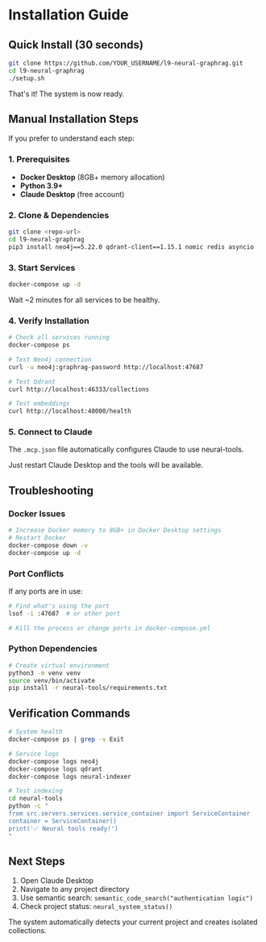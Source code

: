 # Installation Guide

## Quick Install (30 seconds)

```bash
git clone https://github.com/YOUR_USERNAME/l9-neural-graphrag.git
cd l9-neural-graphrag
./setup.sh
```

That's it! The system is now ready.

## Manual Installation Steps

If you prefer to understand each step:

### 1. Prerequisites

- **Docker Desktop** (8GB+ memory allocation)
- **Python 3.9+**
- **Claude Desktop** (free account)

### 2. Clone & Dependencies

```bash
git clone <repo-url>
cd l9-neural-graphrag
pip3 install neo4j==5.22.0 qdrant-client==1.15.1 nomic redis asyncio
```

### 3. Start Services

```bash
docker-compose up -d
```

Wait ~2 minutes for all services to be healthy.

### 4. Verify Installation

```bash
# Check all services running
docker-compose ps

# Test Neo4j connection
curl -u neo4j:graphrag-password http://localhost:47687

# Test Qdrant
curl http://localhost:46333/collections

# Test embeddings
curl http://localhost:48000/health
```

### 5. Connect to Claude

The `.mcp.json` file automatically configures Claude to use neural-tools.

Just restart Claude Desktop and the tools will be available.

## Troubleshooting

### Docker Issues

```bash
# Increase Docker memory to 8GB+ in Docker Desktop settings
# Restart Docker
docker-compose down -v
docker-compose up -d
```

### Port Conflicts

If any ports are in use:

```bash
# Find what's using the port
lsof -i :47687  # or other port

# Kill the process or change ports in docker-compose.yml
```

### Python Dependencies

```bash
# Create virtual environment
python3 -m venv venv
source venv/bin/activate
pip install -r neural-tools/requirements.txt
```

## Verification Commands

```bash
# System health
docker-compose ps | grep -v Exit

# Service logs
docker-compose logs neo4j
docker-compose logs qdrant
docker-compose logs neural-indexer

# Test indexing
cd neural-tools
python -c "
from src.servers.services.service_container import ServiceContainer
container = ServiceContainer()
print('✅ Neural tools ready!')
"
```

## Next Steps

1. Open Claude Desktop
2. Navigate to any project directory
3. Use semantic search: `semantic_code_search("authentication logic")`
4. Check project status: `neural_system_status()`

The system automatically detects your current project and creates isolated collections.